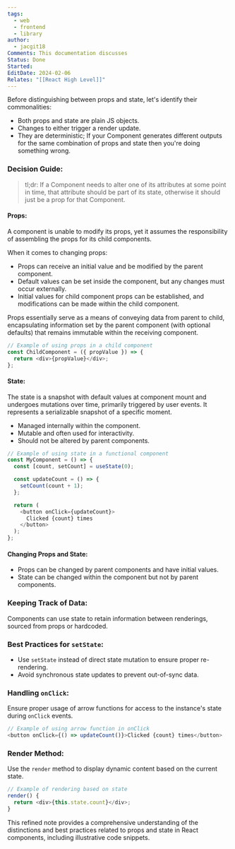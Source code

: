 ```yaml
---
tags:
  - web
  - frontend
  - library
author:
  - jacgit18
Comments: This documentation discusses
Status: Done
Started: 
EditDate: 2024-02-06
Relates: "[[React High Level]]"
---
```

Before distinguishing between props and state, let's identify their commonalities:

- Both props and state are plain JS objects.
- Changes to either trigger a render update.
- They are deterministic; If your Component generates different outputs for the same combination of props and state then you're doing something wrong. 

### Decision Guide:
> tl;dr: If a Component needs to alter one of its attributes at some point in time, that attribute should be part of its state, otherwise it should just be a prop for that Component. 

#### Props:
A component is unable to modify its props, yet it assumes the responsibility of assembling the props for its child components. 

When it comes to changing props:

- Props can receive an initial value and be modified by the parent component.
- Default values can be set inside the component, but any changes must occur externally.
- Initial values for child component props can be established, and modifications can be made within the child component.

Props essentially serve as a means of conveying data from parent to child, encapsulating information set by the parent component (with optional defaults) that remains immutable within the receiving component.

```javascript
// Example of using props in a child component
const ChildComponent = ({ propValue }) => {
  return <div>{propValue}</div>;
};
```

#### State:

The state is a snapshot with default values at component mount and undergoes mutations over time, primarily triggered by user events. It represents a serializable snapshot of a specific moment.
- Managed internally within the component.
- Mutable and often used for interactivity.
- Should not be altered by parent components.

```javascript
// Example of using state in a functional component
const MyComponent = () => {
  const [count, setCount] = useState(0);

  const updateCount = () => {
    setCount(count + 1);
  };

  return (
    <button onClick={updateCount}>
      Clicked {count} times
    </button>
  );
};
```

#### Changing Props and State:

- Props can be changed by parent components and have initial values.
- State can be changed within the component but not by parent components.

### Keeping Track of Data:

Components can use state to retain information between renderings, sourced from props or hardcoded.

### Best Practices for `setState`:

- Use `setState` instead of direct state mutation to ensure proper re-rendering.
- Avoid synchronous state updates to prevent out-of-sync data.

### Handling `onClick`:

Ensure proper usage of arrow functions for access to the instance's state during `onClick` events.

```javascript
// Example of using arrow function in onClick
<button onClick={() => updateCount()}>Clicked {count} times</button>
```

### Render Method:

Use the `render` method to display dynamic content based on the current state.

```javascript
// Example of rendering based on state
render() {
  return <div>{this.state.count}</div>;
}
```

This refined note provides a comprehensive understanding of the distinctions and best practices related to props and state in React components, including illustrative code snippets.